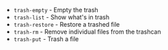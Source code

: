 * `trash-empty` - Empty the trash
* `trash-list` - Show what's in trash
* `trash-restore` - Restore a trashed file
* `trash-rm` - Remove individual files from the trashcan
* `trash-put` - Trash a file
